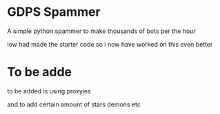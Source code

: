 # GDPS Spammer
A simple python spammer to make thousands of bots per the hour 

low had made the starter code so i now have worked on this even better 
# To be adde
to be added is using proxyies 

and to add certain amount of stars demons etc
